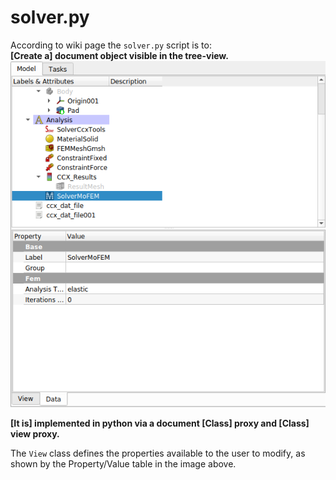 # solver.py

According to wiki page the `solver.py` script is to:  
**\[Create a\] document object visible in the tree-view.**  
![Screenshot](img/treeview.png)

**\[It is\] implemented in python via a document \[Class\] proxy and \[Class\] view proxy.**  

The `View` class defines the properties available to the user to modify, as shown by the Property/Value table in the image above.

